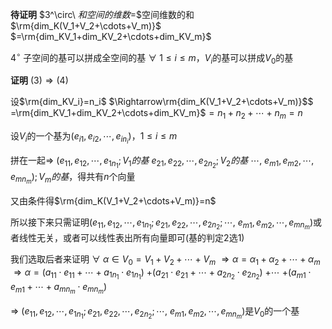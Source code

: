 **待证明**
$3^\circ\ $和空间的维数$=$空间维数的和
$\rm{dim_K(V_1+V_2+\cdots+V_m)}$
$=\rm{dim_KV_1+dim_KV_2+\cdots+dim_KV_m}$

$4^\circ$ 子空间的基可以拼成全空间的基
$\forall\ 1\le i\le m， V_i$的基可以拼成$V_0$的基

**证明**
$(3)\Rightarrow(4)$

设$\rm{dim_KV_i}=n_i$
$\Rightarrow\rm{dim_K(V_1+V_2+\cdots+V_m)}$$
=\rm{dim_KV_1+dim_KV_2+\cdots+dim_KV_m}$$=n_1+n_2+\cdots+n_m=n$

设$V_i$的一个基为$(e_{i1},e_{i2},\cdots,e_{in_i})，
1\le i\le m$

拼在一起$\Rightarrow$
$(e_{11},e_{12},\cdots,e_{1n_1}; V_1的基$ 
$e_{21},e_{22},\cdots,e_{2n_2}; V_2的基$
$\cdots,$
$e_{m1},e_{m2},\cdots,e_{mn_m}); V_m的基$，得共有$n$个向量

又由条件得$\rm{dim_K(V_1+V_2+\cdots+V_m)}=n$

所以接下来只需证明$(e_{11},e_{12},\cdots,e_{1n_1};
e_{21},e_{22},\cdots,e_{2n_2};\cdots,$
$e_{m1},e_{m2},\cdots,e_{mn_m})$或者线性无关，或者可以线性表出所有向量即可(基的判定2选1)

我们选取后者来证明
$\forall\ \alpha\in V_0=V_1+V_2+\cdots+V_m$
$\Rightarrow\alpha=\alpha_1+\alpha_2+\cdots+\alpha_m$
$\Rightarrow\alpha=(a_{11}\cdot e_{11}+\cdots
+a_{1n_1}\cdot e_{1n_1})$
$+(a_{21}\cdot e_{21}+\cdots+a_{2n_2}\cdot e_{2n_2})$
$+\cdots$
$+(a_{m1}\cdot e_{m1}+\cdots+a_{mn_m}\cdot e_{mn_m})$

$\Rightarrow$
$(e_{11},e_{12},\cdots,e_{1n_1};
e_{21},e_{22},\cdots,e_{2n_2};
\cdots,$
$e_{m1},e_{m2},\cdots,e_{mn_m})$是$V_0$的一个基
